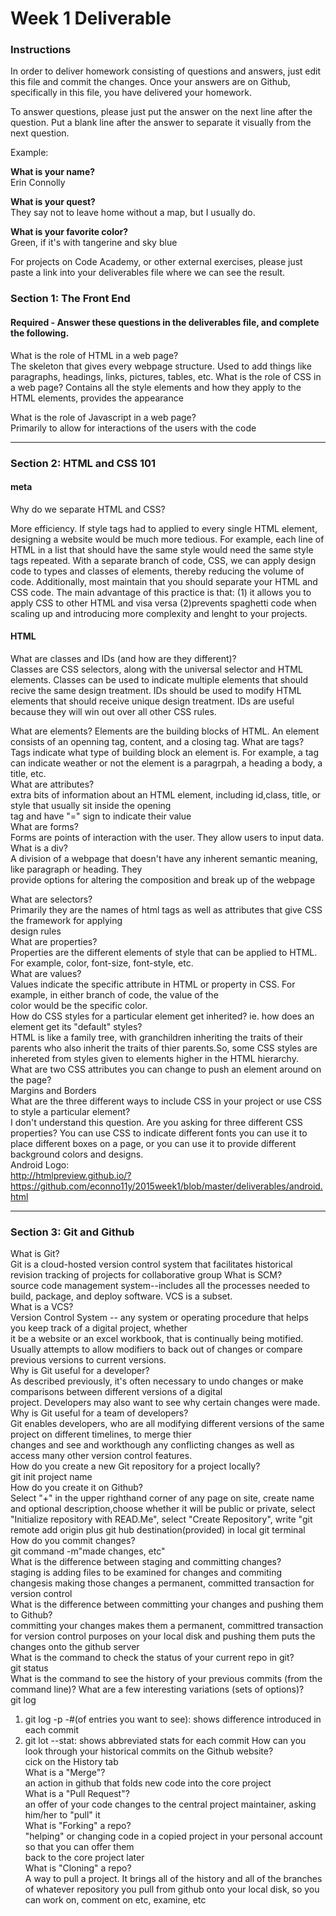 # Week 1 Deliverable  

### Instructions  

In order to deliver homework consisting of questions and answers, just edit this file and commit the changes.  Once your answers are on Github, specifically in this file, you have delivered your homework.  
  
To answer questions, please just put the answer on the next line after the question.  Put a blank line after the answer to separate it visually from the next question.  

Example:  

**What is your name?**    
Erin Connolly

**What is your quest?**  
They say not to leave home without a map, but I usually do. 

**What is your favorite color?**  
Green, if it's with tangerine and sky blue 

For projects on Code Academy, or other external exercises, please just paste a link into your deliverables file where we can see the result.  

### Section 1: The Front End
#### Required - Answer these questions in the deliverables file, and complete the following. 
What is the role of HTML in a web page?  
The skeleton that gives every webpage structure.  Used to add things like paragraphs, headings, links, pictures, tables, etc. 
What is the role of CSS in a web page? 
Contains all the style elements and how they apply to the HTML elements, provides the appearance

What is the role of Javascript in a web page?   
Primarily to allow for interactions of the users with the code

---

### Section 2: HTML and CSS 101

#### meta
Why do we separate HTML and CSS?

More efficiency.  If style tags had to applied to every single HTML element, designing a website would be much more tedious.  For example, each line of HTML in a list that should have the same style would need the same style tags repeated.  With a separate branch of code,   CSS, we can apply design code to types and classes of elements, thereby reducing the volume of code.  Additionally, most maintain that you should separate your HTML and CSS code.  The main advantage of this practice is that: (1) it allows you to apply CSS to other HTML and visa versa  (2)prevents spaghetti code when scaling up and introducing more complexity and lenght to your projects.  

#### HTML
What are classes and IDs (and how are they different)?    
Classes are CSS selectors, along with the universal selector and HTML elements.  Classes can be used to indicate multiple elements that should recive the same design treatment.  IDs should be used to modify HTML elements that should receive unique design treatment.  IDs are useful because they will win out over all other CSS rules.  

What are elements?
Elements are the building blocks of HTML.  An element consists of an openning tag, content, and a closing tag. 
What are tags?  
Tags indicate what type of building block an element is.  For example, a tag can indicate weather or not the element is a paragrpah, a heading  a body, a title, etc.  
What are attributes?    
extra bits of information about an HTML element, including id,class, title, or style that usually sit inside the opening  
tag and have "=" sign to indicate their value  
What are forms?   
Forms are points of interaction with the user.  They allow users to input data.    
What is a div?    
A division of a webpage that doesn't have any inherent semantic meaning, like paragraph or heading. They  
provide options for altering the composition and break up of the webpage  

What are selectors?   
Primarily they are the names of html tags as well as attributes that give CSS the framework for applying  
design rules  
What are properties?     
Properties are the different elements of style that can be applied to HTML.   For example, color, font-size, font-style, etc.   
What are values?   
Values indicate the specific attribute in HTML or property in CSS.  For example, in either branch of code, the value of the  
color would be the specific color.  
How do CSS styles for a particular element get inherited? ie. how does an element get its "default" styles?    
HTML is like a family tree, with granchildren inheriting the traits of their parents who also inherit the traits of thier parents.So, some CSS styles are inhereted from styles given to elements higher in the HTML hierarchy.     
What are two CSS attributes you can change to push an element around on the page?   
Margins and Borders   
What are the three different ways to include CSS in your project or use CSS to style a particular element?    
I don't understand this question.  Are you asking for three different CSS properties? You can use CSS to indicate different fonts  you can use it to place different boxes on a page, or you can use it to provide different background colors and designs.    
Android Logo:  
http://htmlpreview.github.io/?https://github.com/econno11y/2015week1/blob/master/deliverables/android.html  


---
### Section 3: Git and Github  
What is Git?   
Git is a cloud-hosted version control system that facilitates historical revision tracking of projects for collaborative   group 
What is SCM?     
source code management system--includes all the processes needed to build, package, and deploy software. VCS is a subset.    
What is a VCS?      
Version Control System -- any system or operating procedure that helps you keep track of a digital project, whether  
it be a website or an excel workbook, that is continually being motified.  Usually attempts to allow modifiers to back out of changes or compare previous versions to current versions.    
Why is Git useful for a developer?      
As described previously, it's often necessary to undo changes or make comparisons between different versions of a digital  
project.  Developers may also want to see why certain changes were made.     
Why is Git useful for a team of developers?    
Git enables developers, who are all modifying different versions of the same project on different timelines, to merge thier  
changes and see and workthough any conflicting changes as well as access many other version control features.    
How do you create a new Git repository for a project locally?     
git init project name     
How do you create it on Github?     
Select "+" in the upper righthand corner of any page on site, create name and optional description,choose whether it will be public or private, select "Initialize repository with READ.Me", select "Create Repository", write "git remote add origin plus git hub destination(provided) in local git terminal       
How do you commit changes?      
git command -m"made changes, etc"      
What is the difference between staging and committing changes?     
staging is adding files to be examined for changes and commiting changesis making those changes a permanent, committed transaction for version control     
What is the difference between committing your changes and pushing them to Github?     
committing your changes makes them a permanent, committred transaction for version control purposes on your local disk and pushing them puts the changes onto the github server  
What is the command to check the status of your current repo in git?    
git status  
What is the command to see the history of your previous commits (from the command line)?  What are a few interesting variations (sets of options)?   
git log    
1. git log -p -#(of entries you want to see): shows difference introduced in each commit  
2. git lot --stat: shows abbreviated stats for each commit
How can you look through your historical commits on the Github website?     
cick on the History tab  
What is a "Merge"?    
an action in github that folds new code into the core project  
What is a "Pull Request"?    
an offer of your code changes to the central project maintainer, asking him/her to "pull" it  
What is "Forking" a repo?   
"helping" or changing code in a copied project in your personal account so that you can offer them  
back to the core project later  
What is "Cloning" a repo?   
A way to pull a project.  It brings all of the history and all of the branches of whatever repository you pull from github onto your local  disk, so you can work on, comment on etc, examine, etc
